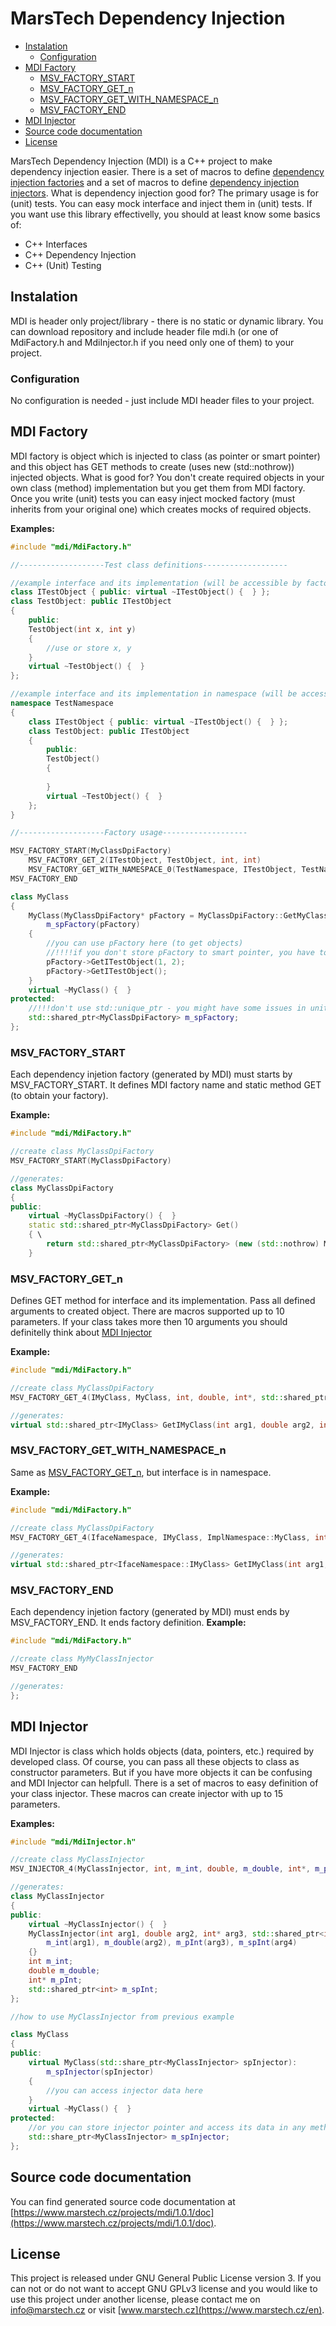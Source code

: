 
# MarsTech Dependency Injection
 - [Instalation](#instalation)
	 - [Configuration](#configuration)
 - [MDI Factory](#mdi-factory)
	 - [MSV_FACTORY_START](#msv_factory_start)
	 - [MSV_FACTORY_GET_n](#msv_factory_get_n)
	 - [MSV_FACTORY_GET_WITH_NAMESPACE_n](#msv_factory_get_with_namespace_n)
	 - [MSV_FACTORY_END](#msv_factory_end)
 - [MDI Injector](#mdi-injector)
 - [Source code documentation](#source-code-documentation)
 - [License](#license)

MarsTech Dependency Injection (MDI) is a C++ project to make dependency injection easier. There is a set of macros to define [dependency injection factories](#mdi-factory) and a set of macros to define [dependency injection injectors](#mdi-injector).
What is dependency injection good for? The primary usage is for (unit) tests. You can easy mock interface and inject them in (unit) tests.
If you want use this library effectivelly, you should at least know some basics of:
 - C++ Interfaces
 - C++ Dependency Injection
 - C++ (Unit) Testing

## Instalation
MDI is header only project/library - there is no static or dynamic library. You can download repository and include header file mdi.h (or one of MdiFactory.h and MdiInjector.h if you need only one of them) to your project.

### Configuration
No configuration is needed - just include MDI header files to your project.

## MDI Factory
MDI factory is object which is injected to class (as pointer or smart pointer) and this object has GET methods to create (uses new (std::nothrow)) injected objects.
What is good for? You don't create required objects in your own class (method) implementation but you get them from MDI factory. Once you write (unit) tests you can easy inject mocked factory (must inherits from your original one) which creates mocks of required objects. 

**Examples:**
~~~cpp
#include "mdi/MdiFactory.h"

//-------------------Test class definitions-------------------

//example interface and its implementation (will be accessible by factory)
class ITestObject { public: virtual ~ITestObject() {  } };
class TestObject: public ITestObject
{
	public:
	TestObject(int x, int y)
	{
		//use or store x, y
	}
	virtual ~TestObject() {  }
};

//example interface and its implementation in namespace (will be accessible by factory)
namespace TestNamespace
{
	class ITestObject { public: virtual ~ITestObject() {  } };
	class TestObject: public ITestObject
	{
		public:
		TestObject()
		{
			
		}
		virtual ~TestObject() {  }
	};
}

//-------------------Factory usage-------------------

MSV_FACTORY_START(MyClassDpiFactory)
	MSV_FACTORY_GET_2(ITestObject, TestObject, int, int)
	MSV_FACTORY_GET_WITH_NAMESPACE_0(TestNamespace, ITestObject, TestNamespace::TestObject)
MSV_FACTORY_END

class MyClass
{
	MyClass(MyClassDpiFactory* pFactory = MyClassDpiFactory::GetMyClassDpiFactory()):
		m_spFactory(pFactory)
	{
		//you can use pFactory here (to get objects)
		//!!!!if you don't store pFactory to smart pointer, you have to delete manually (by delete)
		pFactory->GetITestObject(1, 2);
		pFactory->GetITestObject();
	}
	virtual ~MyClass() {  }
protected:
	//!!!don't use std::unique_ptr - you might have some issues in unit tests with it (std::shared_ptr is absolutelly ok and threre are no issues with it)
	std::shared_ptr<MyClassDpiFactory> m_spFactory;
};
~~~

### MSV_FACTORY_START
Each dependency injetion factory (generated by MDI) must starts by MSV_FACTORY_START. It defines MDI factory name and static method GET (to obtain your factory).

**Example:**
~~~cpp
#include "mdi/MdiFactory.h"

//create class MyClassDpiFactory
MSV_FACTORY_START(MyClassDpiFactory)

//generates:
class MyClassDpiFactory
{
public:
	virtual ~MyClassDpiFactory() {  }
	static std::shared_ptr<MyClassDpiFactory> Get()
	{ \
		return std::shared_ptr<MyClassDpiFactory> (new (std::nothrow) MyClassDpiFactory());
	} 
~~~

### MSV_FACTORY_GET_n
Defines GET method for interface and its implementation. Pass all defined arguments to created object. There are macros supported up to 10 parameters. If your class takes more then 10 arguments you should definitelly think about [MDI Injector](#mdi-injector)

**Example:**
~~~cpp
#include "mdi/MdiFactory.h"

//create class MyClassDpiFactory
MSV_FACTORY_GET_4(IMyClass, MyClass, int, double, int*, std::shared_ptr<int>)

//generates:
virtual std::shared_ptr<IMyClass> GetIMyClass(int arg1, double arg2, int* arg3, std::shared_ptr<int> arg4) const { return std::shared_ptr<IMyClass>(new (std::nothrow) MyClass(arg1, arg2, arg3, arg4)); }
~~~

### MSV_FACTORY_GET_WITH_NAMESPACE_n
Same as [MSV_FACTORY_GET_n](#msv_factory_get_n), but interface is in namespace.

**Example:**
~~~cpp
#include "mdi/MdiFactory.h"

//create class MyClassDpiFactory
MSV_FACTORY_GET_4(IfaceNamespace, IMyClass, ImplNamespace::MyClass, int, double, int*, std::shared_ptr<int>)

//generates:
virtual std::shared_ptr<IfaceNamespace::IMyClass> GetIMyClass(int arg1, double arg2, int* arg3, std::shared_ptr<int> arg4) { return std::shared_ptr<IfaceNamespace::IMyClass>(new (std::nothrow) ImplNamespace::MyClass(arg1, arg2, arg3, arg4)); }
~~~

### MSV_FACTORY_END
Each dependency injetion factory (generated by MDI) must ends by MSV_FACTORY_END. It ends factory definition.
**Example:**
~~~cpp
#include "mdi/MdiFactory.h"

//create class MyMyClassInjector
MSV_FACTORY_END

//generates:
};
~~~

## MDI Injector
MDI Injector is class which holds objects (data, pointers, etc.) required by developed class. Of course, you can pass all these objects to class as constructor parameters. But if you have more objects it can be confusing and MDI Injector can helpfull.
There is a set of macros to easy definition of your class injector. These macros can create injector with up to 15 parameters.

**Examples:**
~~~cpp
#include "mdi/MdiInjector.h"

//create class MyClassInjector
MSV_INJECTOR_4(MyClassInjector, int, m_int, double, m_double, int*, m_pInt, std::shared_ptr<int>, m_spInt);

//generates:
class MyClassInjector
{
public:
	virtual ~MyClassInjector() {  }
	MyClassInjector(int arg1, double arg2, int* arg3, std::shared_ptr<int> arg4):
		m_int(arg1), m_double(arg2), m_pInt(arg3), m_spInt(arg4)
	{}
	int m_int;
	double m_double;
	int* m_pInt;
	std::shared_ptr<int> m_spInt;
};
~~~
~~~cpp
//how to use MyClassInjector from previous example

class MyClass
{
public:
	virtual MyClass(std::share_ptr<MyClassInjector> spInjector):
		m_spInjector(spInjector)
	{
		//you can access injector data here
	}
	virtual ~MyClass() {  }
protected:
	//or you can store injector pointer and access its data in any method
	std::share_ptr<MyClassInjector> m_spInjector;
};
~~~

## Source code documentation
You can find generated source code documentation at [https://www.marstech.cz/projects/mdi/1.0.1/doc](https://www.marstech.cz/projects/mdi/1.0.1/doc).

## License
This project is released under GNU General Public License version 3. If you can not or do not want to accept GNU GPLv3 license and you would like to use this project under another license, please contact me on [info@marstech.cz](mailto:info@marstech.cz) or visit [www.marstech.cz](https://www.marstech.cz/en).

